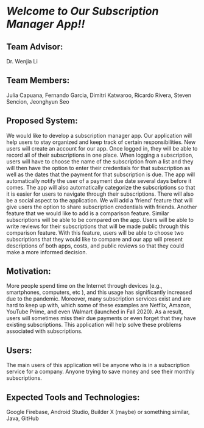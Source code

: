 # _**Welcome to Our Subscription Manager App!!**_

## **Team Advisor:**  
Dr. Wenjia Li


## **Team Members:** 
Julia Capuana, Fernando Garcia, Dimitri Katwaroo, Ricardo Rivera, Steven Sencion, Jeonghyun Seo


## **Proposed System:**
We would like to develop a subscription manager app. Our application will help users to stay organized and keep track of certain responsibilities. New users will create an account for our app. Once logged in, they will be able to record all of their subscriptions in one place. When logging a subscription, users will have to choose the name of the subscription from a list and they will then have the option to enter their credentials for that subscription as well as the dates that the payment for that subscription is due. The app will automatically notify the user of a payment due date several days before it comes. The app will also automatically categorize the subscriptions so that it is easier for users to navigate through their subscriptions. There will also be a social aspect to the application. We will add a ‘friend’ feature that will give users the option to share subscription credentials with friends. Another feature that we would like to add is a comparison feature. Similar subscriptions will be able to be compared on the app. Users will be able to write reviews for their subscriptions that will be made public through this comparison feature. With this feature, users will be able to choose two subscriptions that they would like to compare and our app will present descriptions of both apps, costs, and public reviews so that they could make a more informed decision.

## **Motivation:**
More people spend time on the Internet through devices (e.g., smartphones, computers, etc ), and this usage has significantly increased due to the pandemic. Moreover, many subscription services exist and are hard to keep up with, which some of these examples are Netflix, Amazon, YouTube Prime, and even Walmart (launched in Fall 2020). As a result, users will sometimes miss their due payments or even forget that they have existing subscriptions. This application will help solve these problems associated with subscriptions.

## **Users:**
The main users of this application will be anyone who is in a subscription service for a company. 
	Anyone trying to save money and see their monthly subscriptions.

## **Expected Tools and Technologies:**
Google Firebase, Android Studio, Builder X (maybe) or something similar, Java, GitHub
